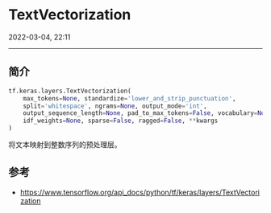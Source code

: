 # TextVectorization

2022-03-04, 22:11
***

## 简介

```python
tf.keras.layers.TextVectorization(
    max_tokens=None, standardize='lower_and_strip_punctuation',
    split='whitespace', ngrams=None, output_mode='int',
    output_sequence_length=None, pad_to_max_tokens=False, vocabulary=None,
    idf_weights=None, sparse=False, ragged=False, **kwargs
)
```

将文本映射到整数序列的预处理层。



## 参考

- https://www.tensorflow.org/api_docs/python/tf/keras/layers/TextVectorization
